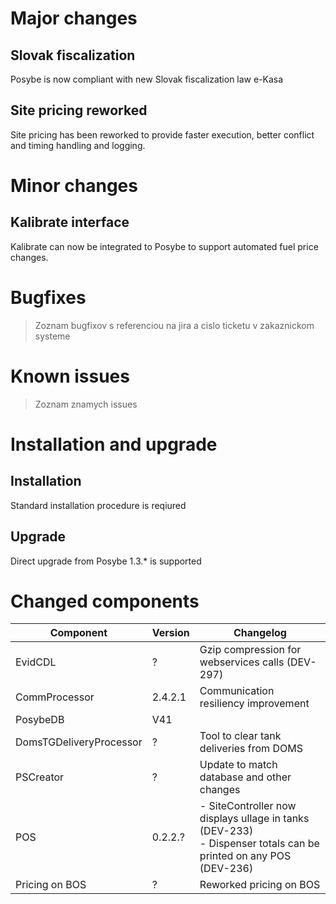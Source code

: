 # Major changes

## Slovak fiscalization
Posybe is now compliant with new Slovak fiscalization law e-Kasa

## Site pricing reworked
Site pricing has been reworked to provide faster execution, better conflict and timing handling and logging.

# Minor changes

## Kalibrate interface
Kalibrate can now be integrated to Posybe to support automated fuel price changes.

# Bugfixes
> Zoznam bugfixov s referenciou na jira a cislo ticketu v zakaznickom systeme

# Known issues
> Zoznam znamych issues

# Installation and upgrade
## Installation
Standard installation procedure is reqiured

## Upgrade
Direct upgrade from Posybe 1.3.* is supported

# Changed components
|Component|Version|Changelog|
|---|---|---|
|EvidCDL|?|Gzip compression for webservices calls (DEV-297)|
|CommProcessor|2.4.2.1|Communication resiliency improvement|
|PosybeDB|V41| |
|DomsTGDeliveryProcessor|?|Tool to clear tank deliveries from DOMS|
|PSCreator|?|Update to match database and other changes|
|POS|0.2.2.?|- SiteController now displays ullage in tanks (DEV-233)<br>- Dispenser totals can be printed on any POS (DEV-236)|
|Pricing on BOS|?|Reworked pricing on BOS|
